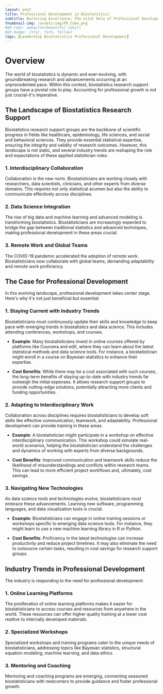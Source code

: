```yaml
---
layout: post
title: Professional Development in Biostatistics
subtitle: Nurturing Excellence: The Vital Role of Professional Development in Biostatistics Research Support Groups
thumbnail-img: /assets/img/PD_Cube.png
#gh-repo: wwwaylon/beautiful-jekyll
#gh-badge: [star, fork, follow]
tags: [Leadership Biostatistics Professional Development]
---
```


# Overview

The world of biostatistics is dynamic and ever-evolving, with groundbreaking research and advancements occurring at an unprecedented pace. Within this context, biostatistics research support groups have a pivotal role to play. Accounting for professional growth is not just crucial-it's imperative.

## The Landscape of Biostatistics Research Support

Biostatistics research support groups are the backbone of scientific progress in fields like healthcare, epidemiology, life sciences, and social and behavioral sciences. They provide essential statistical expertise, ensuring the integrity and validity of research outcomes. However, this landscape is not static, and several industry trends are reshaping the role and expectations of these applied statistician roles:

### **1. Interdisciplinary Collaboration**

Collaboration is the new norm. Biostatisticians are working closely with researchers, data scientists, clinicians, and other experts from diverse domains. This requires not only statistical acumen but also the ability to communicate effectively across disciplines.

### **2. Data Science Integration**

The rise of big data and machine learning and advanced modeling is transforming biostatistics. Biostatisticians are increasingly expected to bridge the gap between traditional statistics and advanced techniques, making professional development in these areas crucial.

### **3. Remote Work and Global Teams**

The COVID-19 pandemic accelerated the adoption of remote work. Biostatisticians now collaborate with global teams, demanding adaptability and remote work proficiency.

## The Case for Professional Development

In this evolving landscape, professional development takes center stage. Here's why it's not just beneficial but essential:

### **1. Staying Current with Industry Trends**

Biostatisticians must continuously update their skills and knowledge to keep pace with emerging trends in biostatistics and data science. This includes attending conferences, workshops, and courses.

- **Example**: Many biostatisticians invest in online courses offered by platforms like Coursera and edX, where they can learn about the latest statistical methods and data science tools. For instance, a biostatistician might enroll in a course on Bayesian statistics to enhance their expertise.

- **Cost Benefits**: While there may be a cost associated with such courses, the long-term benefits of staying up-to-date with industry trends far outweigh the initial expenses. It allows research support groups to provide cutting-edge solutions, potentially attracting more clients and funding opportunities.

### **2. Adapting to Interdisciplinary Work**

Collaboration across disciplines requires biostatisticians to develop soft skills like effective communication, teamwork, and adaptability. Professional development can provide training in these areas.

- **Example**: A biostatistician might participate in a workshop on effective interdisciplinary communication. This workshop could simulate real-world scenarios, helping the biostatistician understand the challenges and dynamics of working with experts from diverse backgrounds.

- **Cost Benefits**: Improved communication and teamwork skills reduce the likelihood of misunderstandings and conflicts within research teams. This can lead to more efficient project workflows and, ultimately, cost savings.

### **3. Navigating New Technologies**

As data science tools and technologies evolve, biostatisticians must embrace these advancements. Learning new software, programming languages, and data visualization tools is crucial.

- **Example**: Biostatisticians can engage in online training sessions or workshops specific to emerging data science tools. For instance, they might learn to use a new machine learning library in R or Python.

- **Cost Benefits**: Proficiency in the latest technologies can increase productivity and reduce project timelines. It may also eliminate the need to outsource certain tasks, resulting in cost savings for research support groups.

## Industry Trends in Professional Development

The industry is responding to the need for professional development:

### **1. Online Learning Platforms**

The proliferation of online learning platforms makes it easier for biostatisticians to access courses and resources from anywhere in the world. These resources can offer higher quality training at a lower cost realtive to internally developed materials. 

### **2. Specialized Workshops**

Specialized workshops and training programs cater to the unique needs of biostatisticians, addressing topics like Bayesian statistics, structural equation modeling, machine learning, and data ethics.

### **3. Mentoring and Coaching**

Mentoring and coaching programs are emerging, connecting seasoned biostatisticians with newcomers to provide guidance and foster professional growth.

